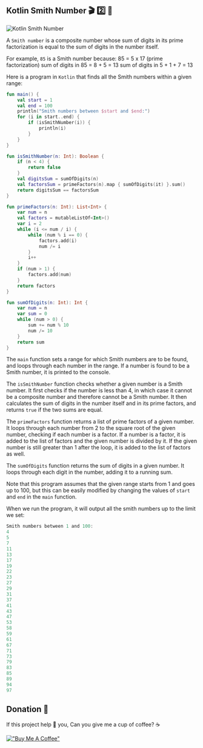 ## Kotlin Smith Number 🎬 2️⃣ 📗

![Kotlin Smith Number](https://miro.medium.com/v2/resize:fit:1400/format:webp/1*rgUu5-sCYn24KBnGDs0f5g.png)

A `Smith number` is a composite number whose sum of digits in its prime factorization is equal to the sum of digits in the number itself. 

For example, `85` is a Smith number because:
85 = 5 x 17 (prime factorization) sum of digits in 85 = 8 + 5 = 13 sum of digits in 5 + 1 + 7 = 13

Here is a program in `Kotlin` that finds all the Smith numbers within a given range:

```kotlin
fun main() {
    val start = 1
    val end = 100
    println("Smith numbers between $start and $end:")
    for (i in start..end) {
        if (isSmithNumber(i)) {
            println(i)
        }
    }
}

fun isSmithNumber(n: Int): Boolean {
    if (n < 4) {
        return false
    }
    val digitsSum = sumOfDigits(n)
    val factorsSum = primeFactors(n).map { sumOfDigits(it) }.sum()
    return digitsSum == factorsSum
}

fun primeFactors(n: Int): List<Int> {
    var num = n
    val factors = mutableListOf<Int>()
    var i = 2
    while (i <= num / i) {
        while (num % i == 0) {
            factors.add(i)
            num /= i
        }
        i++
    }
    if (num > 1) {
        factors.add(num)
    }
    return factors
}

fun sumOfDigits(n: Int): Int {
    var num = n
    var sum = 0
    while (num > 0) {
        sum += num % 10
        num /= 10
    }
    return sum
}
```
The `main` function sets a range for which Smith numbers are to be found, and loops through each number in the range. If a number is found to be a Smith number, it is printed to the console.

The `isSmithNumber` function checks whether a given number is a Smith number. It first checks if the number is less than 4, in which case it cannot be a composite number and therefore cannot be a Smith number. It then calculates the sum of digits in the number itself and in its prime factors, and returns `true` if the two sums are equal.

The `primeFactors` function returns a list of prime factors of a given number. It loops through each number from 2 to the square root of the given number, checking if each number is a factor. If a number is a factor, it is added to the list of factors and the given number is divided by it. If the given number is still greater than 1 after the loop, it is added to the list of factors as well.

The `sumOfDigits` function returns the sum of digits in a given number. It loops through each digit in the number, adding it to a running sum.

Note that this program assumes that the given range starts from 1 and goes up to 100, but this can be easily modified by changing the values of `start` and `end` in the `main` function.

When we run the program, it will output all the smith numbers up to the limit we set:

```kotlin
Smith numbers between 1 and 100:
4
5
7
11
13
17
19
22
23
27
29
31
37
41
43
47
53
58
59
61
67
71
73
79
83
85
89
94
97
```
## Donation 💸

If this project help 💁 you, Can you give me a cup of coffee? ☕

[!["Buy Me A Coffee"](https://www.buymeacoffee.com/assets/img/custom_images/orange_img.png)](https://www.buymeacoffee.com/halilozel1903)